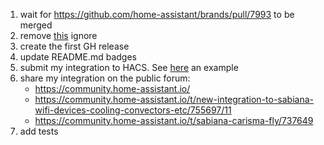 1. wait for https://github.com/home-assistant/brands/pull/7993 to be merged
2. remove [this](https://github.com/edoeel/homeassistant-sabiana-hvac/blob/f4dc09ab54ed06ac00365951b4b3b90fb1153618/.github/workflows/validate.yml#L36) ignore
3. create the first GH release
4. update README.md badges
5. submit my integration to HACS. See [here](https://github.com/hacs/default/pull/4246) an example
6. share my integration on the public forum:
    - https://community.home-assistant.io/
    - https://community.home-assistant.io/t/new-integration-to-sabiana-wifi-devices-cooling-convectors-etc/755697/11
    - https://community.home-assistant.io/t/sabiana-carisma-fly/737649
7. add tests
